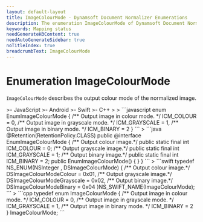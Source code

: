 ```yaml
---
layout: default-layout
title: ImageColourMode - Dynamsoft Document Normalizer Enumerations
description: The enumeration ImageColourMode of Dynamsoft Document Normalizer describes the mapping status of a parsed field.
keywords: Mapping status
needGenerateH3Content: true
needAutoGenerateSidebar: true
noTitleIndex: true
breadcrumbText: ImageColourMode
---
```


# Enumeration ImageColourMode

`ImageColourMode` describes the output colour mode of the normalized image.

<div class="sample-code-prefix template2"></div>
   >- JavaScript
   >- Android
   >- Swift
   >- C++
   >
>
```javascript
enum EnumImageColourMode {
    /** Output image in colour mode. */
    ICM_COLOUR = 0,
    /** Output image in grayscale mode. */
    ICM_GRAYSCALE = 1,
    /** Output image in binary mode. */
    ICM_BINARY = 2
}
```
>
```java
@Retention(RetentionPolicy.CLASS)
public @interface EnumImageColourMode {
    /** Output colour image.*/
    public static final int ICM_COLOUR = 0;
    /** Output grayscale image.*/
    public static final int ICM_GRAYSCALE = 1;
    /** Output binary image.*/
    public static final int ICM_BINARY = 2;
    public EnumImageColourMode() {
    }
}
```
>
```swift
typedef NS_ENUM(NSInteger , DSImageColourMode)
{
    /** Output colour image.*/
    DSImageColourModeColour = 0x01,
    /** Output grayscale image.*/
    DSImageColourModeGrayscale = 0x02,
    /** Output binary image.*/
    DSImageColourModeBinary = 0x04
}NS_SWIFT_NAME(ImageColourMode);
```
>
```cpp
typedef enum ImageColourMode
{
    /** Output image in colour mode. */
    ICM_COLOUR = 0,    
    /** Output image in grayscale mode. */
    ICM_GRAYSCALE = 1,     
    /** Output image in binary mode. */
    ICM_BINARY = 2
} ImageColourMode;
```

